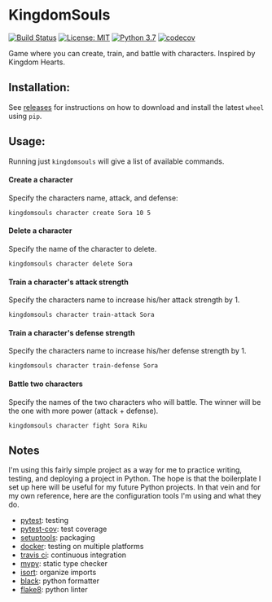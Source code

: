 # KingdomSouls 
[![Build Status](https://travis-ci.org/arb625/kingdomsouls.svg?branch=master)](https://travis-ci.org/arb625/kingdomsouls)
[![License: MIT](https://img.shields.io/badge/License-MIT-yellow.svg)](https://opensource.org/licenses/MIT)
[![Python 3.7](https://img.shields.io/badge/python-3.6%2C3.7-blue)](https://www.python.org/downloads/release/python-370/)
[![codecov](https://codecov.io/gh/arb625/kingdomsouls/branch/master/graph/badge.svg)](https://codecov.io/gh/arb625/kingdomsouls)

Game where you can create, train, and battle with characters.
Inspired by Kingdom Hearts.

Installation:
---

See [releases](https://github.com/arb625/kingdomsouls/releases) for instructions on how to download and install the latest `wheel` using `pip`.

Usage:
---

Running just `kingdomsouls` will give a list of available commands.

#### Create a character

Specify the characters name, attack, and defense:
```
kingdomsouls character create Sora 10 5
```

#### Delete a character

Specify the name of the character to delete.
```
kingdomsouls character delete Sora
```

#### Train a character's attack strength 

Specify the characters name to increase his/her attack strength by 1.
```
kingdomsouls character train-attack Sora
```

#### Train a character's defense strength 

Specify the characters name to increase his/her defense strength by 1.
```
kingdomsouls character train-defense Sora
```

#### Battle two characters

Specify the names of the two characters who will battle. The winner will be the one with more power (attack + defense).
```
kingdomsouls character fight Sora Riku
```

Notes
---
I'm using this fairly simple project as a way for me to practice writing, testing, and deploying a project in Python.
The hope is that the boilerplate I set up here will be useful for my future Python projects.
In that vein and for my own reference, here are the configuration tools I'm using and what they do.

* [pytest](https://github.com/pytest-dev/pytest): testing
* [pytest-cov](https://pypi.org/project/pytest-cov/): test coverage
* [setuptools](https://github.com/pypa/setuptools): packaging
* [docker](https://github.com/docker): testing on multiple platforms
* [travis ci](https://travis-ci.org/): continuous integration
* [mypy](https://github.com/python/mypy): static type checker
* [isort](https://github.com/timothycrosley/isort): organize imports
* [black](https://github.com/psf/black): python formatter
* [flake8](https://github.com/PyCQA/flake8): python linter
